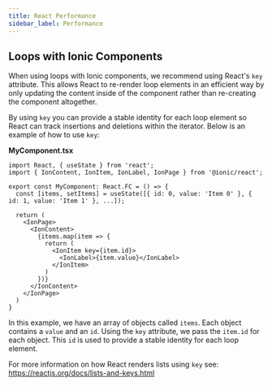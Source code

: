 ```yaml
---
title: React Performance
sidebar_label: Performance
---
```


<head>
  <title>React Performance Testing - Using Loops with Ionic App Components</title>
  <meta
    name="description"
    content="React performance testing for Ionic apps. When using loops with Ionic components, we recommend using React's key attribute. Read to learn more."
  />
</head>

## Loops with Ionic Components

When using loops with Ionic components, we recommend using React's `key` attribute. This allows React to re-render loop elements in an efficient way by only updating the content inside of the component rather than re-creating the component altogether.

By using `key` you can provide a stable identity for each loop element so React can track insertions and deletions within the iterator. Below is an example of how to use `key`:

**MyComponent.tsx**

```tsx
import React, { useState } from 'react';
import { IonContent, IonItem, IonLabel, IonPage } from '@ionic/react';

export const MyComponent: React.FC = () => {
  const [items, setItems] = useState([{ id: 0, value: 'Item 0' }, { id: 1, value: 'Item 1' }, ...]);

  return (
    <IonPage>
      <IonContent>
        {items.map(item => {
          return (
            <IonItem key={item.id}>
              <IonLabel>{item.value}</IonLabel>
            </IonItem>
          )
        })}
      </IonContent>
    </IonPage>
  )
}
```

In this example, we have an array of objects called `items`. Each object contains a `value` and an `id`. Using the `key` attribute, we pass the `item.id` for each object. This `id` is used to provide a stable identity for each loop element.

For more information on how React renders lists using `key` see: https://reactjs.org/docs/lists-and-keys.html
